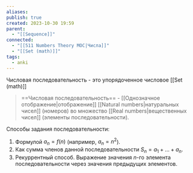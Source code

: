 ```yaml
---
aliases: 
publish: true
created: 2023-10-30 19:59
parent:
  - "[[Sequence]]"
connected:
  - "[[511 Numbers Theory MOC|Числа]]"
  - "[[Set (math)]]"
tags:
  - anki
---
```

Числовая последовательность - это упорядоченное числовое [[Set (math)]]

> ==Числовая последовательность== -  [[Однозначное отображение|отображение]] [[Natural numbers|натуральных чисел]]  (номеров) во множество [[Real numbers|вещественных чисел]]  (элементы последовательности).

Способы задания последовательности:
1. Формулой ${} a_n = f(n)$ (например, $a_n = n^2$).
2. Как сумма членов данной последовательности $S_n = a_1 + \ldots + a_n$.
3. Рекуррентный способ. Выражение значения $n$-го элемента последовательности через значения предыдущих элементов.



